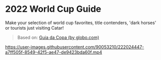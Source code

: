 # 2022 World Cup Guide

Make your selection of world cup favorites, title contenders, 'dark horses' or tourists just visiting Catar! 

> Based on: [Guia da Copa (by globo.com)](https://interativos.ge.globo.com/futebol/copa-do-mundo/especial/guia-da-copa-do-mundo-2022)


https://user-images.githubusercontent.com/90053210/222024447-a7ff505f-8549-42f5-ae47-de9423bda60f.mp4

